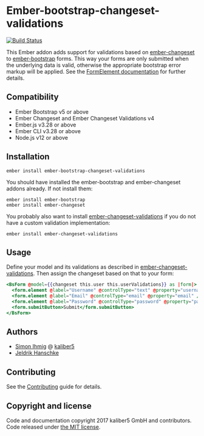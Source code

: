 # Ember-bootstrap-changeset-validations

[![Build Status](https://travis-ci.org/kaliber5/ember-bootstrap-changeset-validations.svg?branch=master)](https://travis-ci.org/kaliber5/ember-bootstrap-changeset-validations)

This Ember addon adds support for validations based on [ember-changeset](https://github.com/poteto/ember-changeset) to [ember-bootstrap](https://www.ember-bootstrap.com/) forms.
This way your forms are only submitted when the underlying data is valid, otherwise the appropriate bootstrap error
markup will be applied. See the [FormElement documentation](https://www.ember-bootstrap.com/api/classes/Components.FormElement.html) for
further details.

Compatibility
------------------------------------------------------------------------------

* Ember Bootstrap v5 or above
* Ember Changeset and Ember Changeset Validations v4
* Ember.js v3.28 or above
* Ember CLI v3.28 or above
* Node.js v12 or above


Installation
------------------------------------------------------------------------------

    ember install ember-bootstrap-changeset-validations

You should have installed the ember-bootstrap and ember-changeset addons already. If not install them:

```
ember install ember-bootstrap
ember install ember-changeset
```

You probably also want to install [ember-changeset-validations](https://github.com/poteto/ember-changeset-validations/)
if you do not have a custom validation implementation:

```
ember install ember-changeset-validations
```

## Usage

Define your model and its validations as described in [ember-changeset-validations](https://github.com/poteto/ember-changeset-validations/).
Then assign the changeset based on that to your form:

```hbs
<BsForm @model={{changeset this.user this.userValidations}} as |form|>
  <form.element @label="Username" @controlType="text" @property="username" />
  <form.element @label="Email" @controlType="email" @property="email" />
  <form.element @label="Password" @controlType="password" @property="password" />
  <form.submitButton>Submit</form.submitButton>
</BsForm>
```

## Authors

* [Simon Ihmig](https://github.com/simonihmig) @ [kaliber5](http://www.kaliber5.de)
* [Jeldrik Hanschke](https://github.com/jelhan)


Contributing
------------------------------------------------------------------------------

See the [Contributing](CONTRIBUTING.md) guide for details.

## Copyright and license

Code and documentation copyright 2017 kaliber5 GmbH and contributors. Code released under [the MIT license](LICENSE.md).

